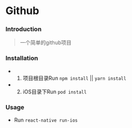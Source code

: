 # Github

### Introduction
> 一个简单的github项目

### Installation
- 1. 项目根目录Run `npm install` || `yarn install`
- 2. iOS目录下Run `pod install`

### Usage
- Run `react-native run-ios`
